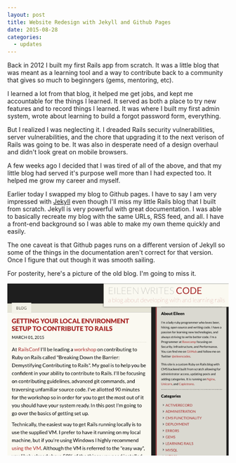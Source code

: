 ```yaml
---
layout: post
title: Website Redesign with Jekyll and Github Pages
date: 2015-08-28
categories:
  - updates
---
```


Back in 2012 I built my first Rails app from scratch. It was a little blog that was meant as a learning tool and a way to contribute back to a community that gives so much to beginngers (gems, mentoring, etc).

I learned a lot from that blog, it helped me get jobs, and kept me accountable for the things I learned. It served as both a place to try new features and to record things I learned. It was where I built my first admin system, wrote about learning to build a forgot password form, everything.

But I realized I was neglecting it. I dreaded Rails security vulnerabilities, server vulnerabilities, and the chore that upgrading it to the next verison of Rails was going to be. It was also in desperate need of a design overhaul and didn't look great on mobile browsers.

A few weeks ago I decided that I was tired of all of the above, and that my little blog had served it's purpose well more than I had expected too. It helped me grow my career and myself.

Earlier today I swapped my blog to Github pages. I have to say I am very impressed with <a href="http://jekyllrb.com/" target="_blank">Jekyll</a> even though I'll miss my little Rails blog that I built from scratch. Jekyll is very powerful with great documentation. I was able to basically recreate my blog with the same URLs, RSS feed, and all. I have a front-end background so I was able to make my own theme quickly and easily.

The one caveat is that Github pages runs on a different version of Jekyll so some of the things in the documentation aren't correct for that version. Once I figure that out though it was smooth sailing.

For posterity, here's a picture of the old blog. I'm going to miss it.

<img src="/assets/blog.png" alt="Previous Site Screenshot" />
